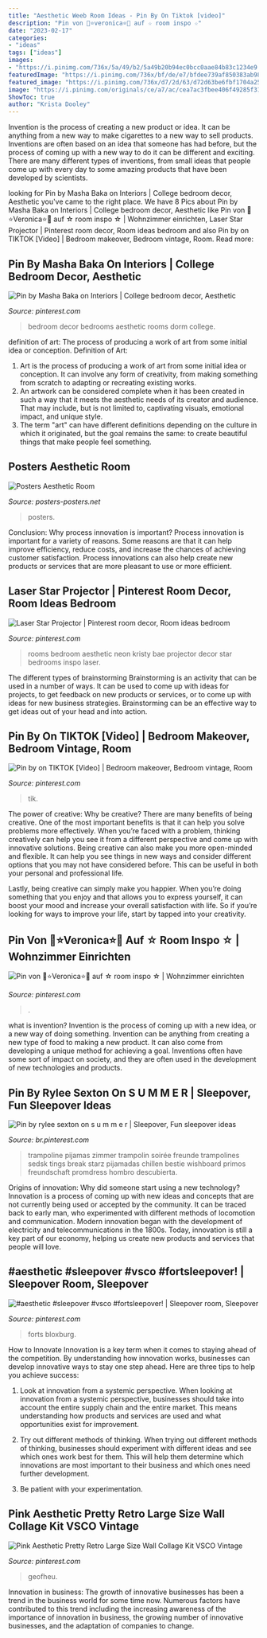 ```yaml
---
title: "Aesthetic Weeb Room Ideas - Pin By On Tiktok [video]"
description: "Pin von 🌻⭐️veronica⭐️🌻 auf ☆ room inspo ☆"
date: "2023-02-17"
categories:
- "ideas"
tags: ["ideas"]
images:
- "https://i.pinimg.com/736x/5a/49/b2/5a49b20b94ec0bcc0aae84b83c1234e9.jpg"
featuredImage: "https://i.pinimg.com/736x/bf/de/e7/bfdee739af850383ab98a0b3bd0be4cc.jpg"
featured_image: "https://i.pinimg.com/736x/d7/2d/63/d72d63be6fbf1704a25bdbf62d6300c0.jpg"
image: "https://i.pinimg.com/originals/ce/a7/ac/cea7ac3fbee406f49285f31effe5f3a1.jpg"
ShowToc: true
author: "Krista Dooley"
---
```



Invention is the process of creating a new product or idea. It can be anything from a new way to make cigarettes to a new way to sell products. Inventions are often based on an idea that someone has had before, but the process of coming up with a new way to do it can be different and exciting. There are many different types of inventions, from small ideas that people come up with every day to some amazing products that have been developed by scientists.

	

		
looking for Pin by Masha Baka on Interiors | College bedroom decor, Aesthetic you've came to the right place. We have 8 Pics about Pin by Masha Baka on Interiors | College bedroom decor, Aesthetic like Pin von 🌻⭐️Veronica⭐️🌻 auf ☆ room inspo ☆ | Wohnzimmer einrichten, Laser Star Projector | Pinterest room decor, Room ideas bedroom and also Pin by on TIKTOK [Video] | Bedroom makeover, Bedroom vintage, Room. Read more:
		
    
## Pin By Masha Baka On Interiors | College Bedroom Decor, Aesthetic

<img loading=lazy src="https://i.pinimg.com/736x/9e/91/f9/9e91f9026bd943973bfdd41149073e3a.jpg" onerror="this.onerror=null;this.src='https://tse1.mm.bing.net/th?id=OIP.s1TFpQAx1SvRRKebXnv5hwHaNL&amp;pid=15.1';" alt="Pin by Masha Baka on Interiors | College bedroom decor, Aesthetic">

_Source: pinterest.com_

>bedroom decor bedrooms aesthetic rooms dorm college. 

	

definition of art: The process of producing a work of art from some initial idea or conception.
Definition of Art:
1. Art is the process of producing a work of art from some initial idea or conception. It can involve any form of creativity, from making something from scratch to adapting or recreating existing works.
2. An artwork can be considered complete when it has been created in such a way that it meets the aesthetic needs of its creator and audience. That may include, but is not limited to, captivating visuals, emotional impact, and unique style.
3. The term "art" can have different definitions depending on the culture in which it originated, but the goal remains the same: to create beautiful things that make people feel something.

    
## Posters Aesthetic Room

<img loading=lazy src="https://i.pinimg.com/originals/ce/a7/ac/cea7ac3fbee406f49285f31effe5f3a1.jpg" onerror="this.onerror=null;this.src='https://tse3.mm.bing.net/th?id=OIP.quMIf6zXp6-Io2gZZbynWgHaJ4&amp;pid=15.1';" alt="Posters Aesthetic Room">

_Source: posters-posters.net_

>posters. 

	

Conclusion: Why process innovation is important?
Process innovation is important for a variety of reasons. Some reasons are that it can help improve efficiency, reduce costs, and increase the chances of achieving customer satisfaction. Process innovations can also help create new products or services that are more pleasant to use or more efficient.

    
## Laser Star Projector | Pinterest Room Decor, Room Ideas Bedroom

<img loading=lazy src="https://i.pinimg.com/736x/32/a2/eb/32a2eb3ed3b08849f12d28470d455323.jpg" onerror="this.onerror=null;this.src='https://tse2.mm.bing.net/th?id=OIP.HXI45uLrg_yRKxm1qQhmTwHaJ3&amp;pid=15.1';" alt="Laser Star Projector | Pinterest room decor, Room ideas bedroom">

_Source: pinterest.com_

>rooms bedroom aesthetic neon kristy bae projector decor star bedrooms inspo laser. 

	

The different types of brainstorming
Brainstorming is an activity that can be used in a number of ways. It can be used to come up with ideas for projects, to get feedback on new products or services, or to come up with ideas for new business strategies. Brainstorming can be an effective way to get ideas out of your head and into action.

    
## Pin By On TIKTOK [Video] | Bedroom Makeover, Bedroom Vintage, Room

<img loading=lazy src="https://i.pinimg.com/736x/fa/ff/f8/fafff833860daa391f73cf41524ea305.jpg" onerror="this.onerror=null;this.src='https://tse4.mm.bing.net/th?id=OIP.qjSxBbcQ4E1DEv619gcBogHaNK&amp;pid=15.1';" alt="Pin by on TIKTOK [Video] | Bedroom makeover, Bedroom vintage, Room">

_Source: pinterest.com_

>tik. 

	

The power of creative: Why be creative?
There are many benefits of being creative. One of the most important benefits is that it can help you solve problems more effectively. When you’re faced with a problem, thinking creatively can help you see it from a different perspective and come up with innovative solutions.
Being creative can also make you more open-minded and flexible. It can help you see things in new ways and consider different options that you may not have considered before. This can be useful in both your personal and professional life.

Lastly, being creative can simply make you happier. When you’re doing something that you enjoy and that allows you to express yourself, it can boost your mood and increase your overall satisfaction with life. So if you’re looking for ways to improve your life, start by tapped into your creativity.

    
## Pin Von 🌻⭐️Veronica⭐️🌻 Auf ☆ Room Inspo ☆ | Wohnzimmer Einrichten

<img loading=lazy src="https://i.pinimg.com/736x/5a/49/b2/5a49b20b94ec0bcc0aae84b83c1234e9.jpg" onerror="this.onerror=null;this.src='https://tse3.mm.bing.net/th?id=OIP.mXX7SynoABFwEmUNuAU3JgHaJ3&amp;pid=15.1';" alt="Pin von 🌻⭐️Veronica⭐️🌻 auf ☆ room inspo ☆ | Wohnzimmer einrichten">

_Source: pinterest.com_

>. 

	

what is invention?
Invention is the process of coming up with a new idea, or a new way of doing something. Invention can be anything from creating a new type of food to making a new product. It can also come from developing a unique method for achieving a goal. Inventions often have some sort of impact on society, and they are often used in the development of new technologies and products.

    
## Pin By Rylee Sexton On S U M M E R | Sleepover, Fun Sleepover Ideas

<img loading=lazy src="https://i.pinimg.com/736x/d7/2d/63/d72d63be6fbf1704a25bdbf62d6300c0.jpg" onerror="this.onerror=null;this.src='https://tse2.mm.bing.net/th?id=OIP.vYxgiJcMjhLqg4XDNuaKKAHaJ3&amp;pid=15.1';" alt="Pin by rylee sexton on s u m m e r | Sleepover, Fun sleepover ideas">

_Source: br.pinterest.com_

>trampoline pijamas zimmer trampolin soirée freunde trampolines sedsk tings break starz pijamadas chillen bestie wishboard primos freundschaft promdress hombro descubierta. 

	

Origins of innovation: Why did someone start using a new technology?
Innovation is a process of coming up with new ideas and concepts that are not currently being used or accepted by the community. It can be traced back to early man, who experimented with different methods of locomotion and communication. Modern innovation began with the development of electricity and telecommunications in the 1800s. Today, innovation is still a key part of our economy, helping us create new products and services that people will love.

    
## #aesthetic #sleepover #vsco #fortsleepover! | Sleepover Room, Sleepover

<img loading=lazy src="https://i.pinimg.com/736x/bf/de/e7/bfdee739af850383ab98a0b3bd0be4cc.jpg" onerror="this.onerror=null;this.src='https://tse2.mm.bing.net/th?id=OIP.xIqe_JfLCocMciBc3LUGYwHaNK&amp;pid=15.1';" alt="#aesthetic #sleepover #vsco #fortsleepover! | Sleepover room, Sleepover">

_Source: pinterest.com_

>forts bloxburg. 

	

How to Innovate
Innovation is a key term when it comes to staying ahead of the competition. By understanding how innovation works, businesses can develop innovative ways to stay one step ahead. Here are three tips to help you achieve success:
1. Look at innovation from a systemic perspective. When looking at innovation from a systemic perspective, businesses should take into account the entire supply chain and the entire market. This means understanding how products and services are used and what opportunities exist for improvement.

2. Try out different methods of thinking. When trying out different methods of thinking, businesses should experiment with different ideas and see which ones work best for them. This will help them determine which innovations are most important to their business and which ones need further development.

3. Be patient with your experimentation.

    
## Pink Aesthetic Pretty Retro Large Size Wall Collage Kit VSCO Vintage

<img loading=lazy src="https://i.pinimg.com/736x/74/68/13/746813f2e150560a6238d4234b968995.jpg" onerror="this.onerror=null;this.src='https://tse4.mm.bing.net/th?id=OIP.yatrgo3RJtpkaUsHt65gxwHaJ3&amp;pid=15.1';" alt="Pink Aesthetic Pretty Retro Large Size Wall Collage Kit VSCO Vintage">

_Source: pinterest.com_

>geofheu. 

	

Innovation in business:
The growth of innovative businesses has been a trend in the business world for some time now. Numerous factors have contributed to this trend including the increasing awareness of the importance of innovation in business, the growing number of innovative businesses, and the adaptation of companies to change.

